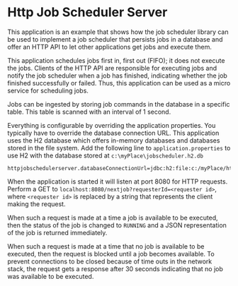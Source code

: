 # Http Job Scheduler Server

This application is an example that shows how the job scheduler library can be used
to implement a job scheduler that persists jobs in a database and offer an HTTP API 
to let other applications get jobs and execute them. 

This application 
schedules jobs first in, first out (FIFO); it does not execute the jobs.
Clients of the HTTP API are responsible for executing jobs and notify the job scheduler
when a job has finished, indicating whether the job finished successfully or failed. 
Thus, this application can be used as a micro service for scheduling jobs.

Jobs can be ingested by storing job commands in the database in a specific 
table. This table is scanned with an interval of 1 second.
 
Everything is configurable by overriding the application properties.
You typically have to override the database connection URL. This application
uses the H2 database which offers in-memory databases and databases stored
in the file system. Add the following line to `application.properties`
to use H2 with the database stored at `c:\myPlace\jobscheduler.h2.db`

    httpjobschedulerserver.databaseConnectionUrl=jdbc:h2:file:c:/myPlace/httpjobscheduler;AUTO_SERVER=TRUE

When the application is started it will listen at port 8080 for HTTP requests.
Perform a GET to `localhost:8080/nextjob?requesterId=<requester id>`, where
`<requester id>` is replaced by a string that represents the client making the request.

When such a request is made at a time a job is available to be executed, then the status
of the job is changed to `RUNNING` and a JSON representation of the job is returned
immediately.

When such a request is made at a time that no job is available to be executed, then the request
is blocked until a job becomes available. To prevent connections to be closed 
because of time outs in the network stack, the request gets a response after
30 seconds indicating that no job was available to be executed.
 
